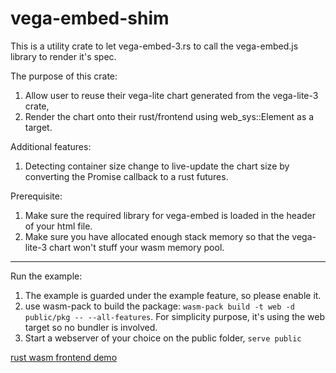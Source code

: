 # vega-embed-shim

This is a utility crate to let vega-embed-3.rs to call the vega-embed.js library to render it's spec.

The purpose of this crate:
1. Allow user to reuse their vega-lite chart generated from the vega-lite-3 crate,
2. Render the chart onto their rust/frontend using web_sys::Element as a target.

Additional features:
1. Detecting container size change to live-update the chart size by converting the Promise callback to a rust futures.

Prerequisite:
1. Make sure the required library for vega-embed is loaded in the header of your html file.
2. Make sure you have allocated enough stack memory so that the vega-lite-3 chart won't stuff your wasm memory pool.

---

Run the example:
1. The example is guarded under the example feature, so please enable it.
2. use wasm-pack to build the package: ```wasm-pack build -t web -d public/pkg -- --all-features```. For simplicity purpose, it's using the web target so no bundler is involved.
3. Start a webserver of your choice on the public folder, ```serve public```

[rust wasm frontend demo](https://www.dropbox.com/s/7gnbjr3sgwcobls/2020-02-25%2004-51-38.mp4?dl=0)